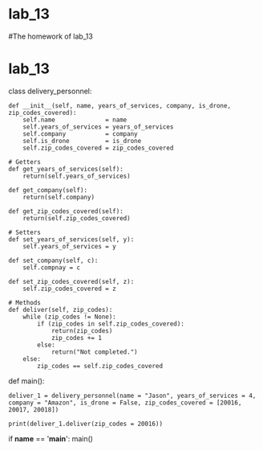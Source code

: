 # lab_13
#The homework of lab_13
# lab_13

class delivery_personnel:

	def __init__(self, name, years_of_services, company, is_drone, zip_codes_covered):
		self.name              = name
		self.years_of_services = years_of_services
		self.company           = company
		self.is_drone          = is_drone
		self.zip_codes_covered = zip_codes_covered

	# Getters
	def get_years_of_services(self):
		return(self.years_of_services)

	def get_company(self):
		return(self.company)

	def get_zip_codes_covered(self):
		return(self.zip_codes_covered)

	# Setters
	def set_years_of_services(self, y):
		self.years_of_services = y

	def set_company(self, c):
		self.compnay = c

	def set_zip_codes_covered(self, z):
		self.zip_codes_covered = z

	# Methods
	def deliver(self, zip_codes):
		while (zip_codes != None):
			if (zip_codes in self.zip_codes_covered):
				return(zip_codes)
				zip_codes += 1
			else:
				return("Not completed.")
		else:
			zip_codes == self.zip_codes_covered

def main():

	deliver_1 = delivery_personnel(name = "Jason", years_of_services = 4, company = "Amazon", is_drone = False, zip_codes_covered = [20016, 20017, 20018])

	print(deliver_1.deliver(zip_codes = 20016))

if __name__ == '__main__':
	main()

